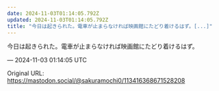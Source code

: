 ```yaml
---
date: 2024-11-03T01:14:05.792Z
updated: 2024-11-03T01:14:05.792Z
title: "今日は起きられた。電車が止まらなければ映画館にたどり着けるはず。[...]"
---
```


<p>今日は起きられた。電車が止まらなければ映画館にたどり着けるはず。</p>

&mdash; 2024-11-03 01:14:05 UTC

Original URL: https://mastodon.social/@sakuramochi0/113416368671528208
